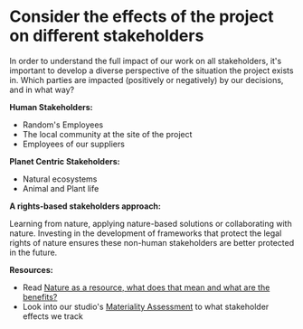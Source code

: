 # Consider the effects of the project on different stakeholders

In order to understand the full impact of our work on all stakeholders, it's important to develop a diverse perspective of the situation the project exists in. Which parties are impacted (positively or negatively) by our decisions, and in what way? 

**Human Stakeholders:**

- Random's Employees
- The local community at the site of the project
- Employees of our suppliers

**Planet Centric Stakeholders:** 

- Natural ecosystems
- Animal and Plant life

**A rights-based stakeholders approach:** 

Learning from nature, applying nature-based solutions or collaborating with nature. Investing in the development of frameworks that protect the legal rights of nature ensures these non-human stakeholders are better protected in the future. 

**Resources:** 

- Read [Nature as a resource, what does that mean and what are the benefits?](https://www.weforum.org/agenda/2020/01/why-nature-will-be-the-most-important-stakeholder-in-the-coming-decade/)
- Look into our studio's [Materiality Assessment](https://miro.com/app/board/o9J_lAuvL_Q=/) to what stakeholder effects we track
